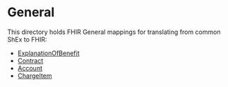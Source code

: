 # General 

This directory holds FHIR General mappings for translating from common ShEx to FHIR:
* [ExplanationOfBenefit](https://www.hl7.org/fhir/explanationofbenefit.html)
* [Contract](https://www.hl7.org/fhir/contract.html)
* [Account](https://www.hl7.org/fhir/account.html)
* [ChargeItem](https://www.hl7.org/fhir/chargeitem.html)
